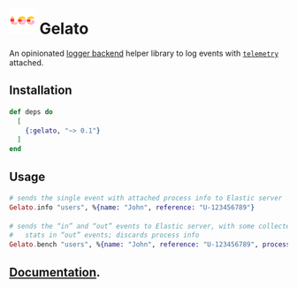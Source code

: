 # ![Gelato](/stuff/logo-48x48.png?raw=true) Gelato

An opinionated [logger backend](https://hexdocs.pm/logger/Logger.html#module-backends) helper library to log events with [`telemetry`](https://hexdocs.pm/telemetry) attached.

## Installation

```elixir
def deps do
  [
    {:gelato, "~> 0.1"}
  ]
end
```

## Usage

```elixir
# sends the single event with attached process info to Elastic server
Gelato.info "users", %{name: "John", reference: "U-123456789"}

# sends the “in” and “out” events to Elastic server, with some collected
#   stats in “out” events; discards process info
Gelato.bench "users", %{name: "John", reference: "U-123456789", process_info: "N/A"}
```

## [Documentation](https://hexdocs.pm/gelato).

